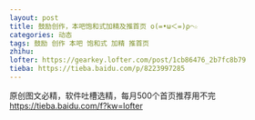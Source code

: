```yaml
---
layout: post
title: 鼓励创作，本吧饱和式加精及推首页 ο(=•ω＜=)ρ⌒☆
categories: 动态
tags: 鼓励 创作 本吧 饱和式 加精 推首页
zhihu: 
lofter: https://gearkey.lofter.com/post/1cb86476_2b7fc8b79
tieba: https://tieba.baidu.com/p/8223997285
---
```


原创图文必精，软件吐槽选精，每月500个首页推荐用不完  
<https://tieba.baidu.com/f?kw=lofter>
